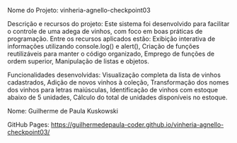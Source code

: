 Nome do Projeto:
vinheria-agnello-checkpoint03

Descrição e recursos do projeto:
Este sistema foi desenvolvido para facilitar o controle de uma adega de vinhos, com foco em boas práticas de programação. Entre os recursos aplicados estão:
Exibição interativa de informações utilizando console.log() e alert(),
Criação de funções reutilizáveis para manter o código organizado,
Emprego de funções de ordem superior,
Manipulação de listas e objetos.

Funcionalidades desenvolvidas:
Visualização completa da lista de vinhos cadastrados,
Adição de novos vinhos à coleção,
Transformação dos nomes dos vinhos para letras maiúsculas,
Identificação de vinhos com estoque abaixo de 5 unidades,
Cálculo do total de unidades disponíveis no estoque.

Nome:
Guilherme de Paula Kuskowski

GitHub Pages:
https://guilhermedepaula-coder.github.io/vinheria-agnello-checkpoint03/

